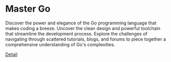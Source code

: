 # Master Go

Discover the power and elegance of the Go programming language that makes coding a breeze. Uncover the clean design and powerful toolchain that streamline the development process. Explore the challenges of navigating through scattered tutorials, blogs, and forums to piece together a comprehensive understanding of Go's complexities. 

[Detail](https://eduitfree.com/courses/master-go)